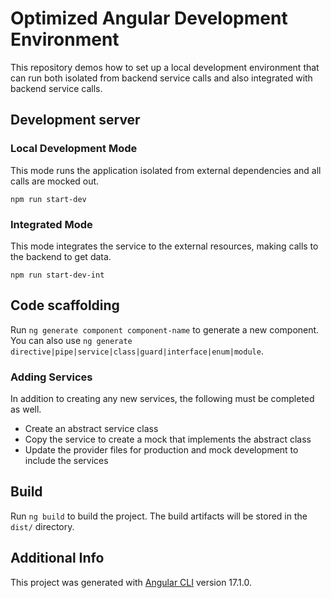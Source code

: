 # Optimized Angular Development Environment

This repository demos how to set up a local development environment that can run both isolated from backend service calls and also integrated with backend service calls.

## Development server

### Local Development Mode
This mode runs the application isolated from external dependencies and all calls are mocked out.

```npm run start-dev```

### Integrated Mode
This mode integrates the service to the external resources, making calls to the backend to get data.

```npm run start-dev-int```

## Code scaffolding

Run `ng generate component component-name` to generate a new component. You can also use `ng generate directive|pipe|service|class|guard|interface|enum|module`.

### Adding Services
In addition to creating any new services, the following must be completed as well.
* Create an abstract service class
* Copy the service to create a mock that implements the abstract class
* Update the provider files for production and mock development to include the services

## Build

Run `ng build` to build the project. The build artifacts will be stored in the `dist/` directory.

## Additional Info
This project was generated with [Angular CLI](https://github.com/angular/angular-cli) version 17.1.0.
